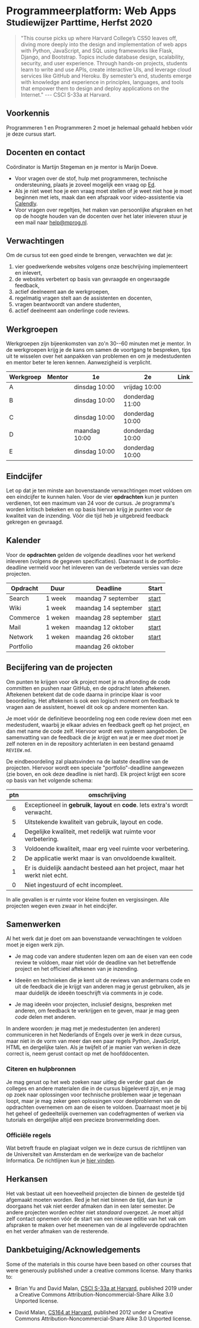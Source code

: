 # Programmeerplatform: Web Apps<br><small>Studiewijzer Parttime, Herfst 2020</small>

> "This course picks up where Harvard College’s CS50 leaves off, diving more deeply into the design and implementation of web apps with Python, JavaScript, and SQL using frameworks like Flask, Django, and Bootstrap. Topics include database design, scalability, security, and user experience. Through hands-on projects, students learn to write and use APIs, create interactive UIs, and leverage cloud services like GitHub and Heroku. By semester’s end, students emerge with knowledge and experience in principles, languages, and tools that empower them to design and deploy applications on the Internet." --- CSCI S-33a at Harvard.


## Voorkennis

Programmeren 1 en Programmeren 2 moet je helemaal gehaald hebben vóór je deze cursus start.


## Docenten en contact

Coördinator is Martijn Stegeman en je mentor is Marijn Doeve.

- Voor vragen over de stof, hulp met programmeren, technische ondersteuning, plaats je zoveel mogelijk een vraag op [Ed](https://us.edstem.org/courses/2471).
- Als je niet weet hoe je een vraag moet stellen of je weet niet hoe je moet beginnen met iets, maak dan een afspraak voor video-assistentie via [Calendly](http://calendly.com/app-studio/assistentie).
- Voor vragen over regeltjes, het maken van persoonlijke afspraken en het op de hoogte houden van de docenten over het later inleveren stuur je een mail naar <help@mprog.nl>.


## Verwachtingen

Om de cursus tot een goed einde te brengen, verwachten we dat je:

1. vier goedwerkende websites volgens onze beschrijving implementeert en inlevert,
1. de websites verbetert op basis van gevraagde en ongevraagde feedback,
1. actief deelneemt aan de werkgroepen,
1. regelmatig vragen stelt aan de assistenten en docenten,
1. vragen beantwoordt van andere studenten,
1. actief deelneemt aan onderlinge code reviews.


## Werkgroepen

Werkgroepen zijn bijeenkomsten van zo'n 30--60 minuten met je mentor. In de werkgroepen krijg je de kans om samen de voortgang te bespreken, tips uit te wisselen over het aanpakken van problemen en om je medestudenten en mentor beter te leren kennen. Aanwezigheid is verplicht.

| Werkgroep | Mentor | 1e            | 2e              | Link |  
| --------- | ------ | ------------- | --------------- | ---- |  
| A         |        | dinsdag 10:00 | vrijdag 10:00   |      |  
| B         |        | dinsdag 10:00 | donderdag 11:00 |      |  
| C         |        | dinsdag 10:00 | donderdag 10:00 |      |  
| D         |        | maandag 10:00 | donderdag 10:00 |      |  
| E         |        | dinsdag 10:00 | donderdag 10:00 |      |  


## Eindcijfer

Let op dat je ten minste aan bovenstaande verwachtingen moet voldoen om een eindcijfer te kunnen halen. Voor de vier **opdrachten** kun je punten verdienen, tot een maximum van 24 voor de cursus. Je programma's worden kritisch bekeken en op basis hiervan krijg je punten voor de kwaliteit van de inzending. Vóór die tijd heb je uitgebreid feedback gekregen en gevraagd.


## Kalender

Voor de **opdrachten** gelden de volgende deadlines voor het werkend inleveren (volgens de gegeven specificaties). Daarnaast is de portfolio-deadline vermeld voor het inleveren van de verbeterde versies van deze projecten.

| Opdracht  | Duur    | Deadline             | Start                                            |
| --------- | ------- | -------------------- | ------------------------------------------------ |
| Search    | 1 week  | maandag  7 september | [start](https://classroom.github.com/a/52tE--l8) |
| Wiki      | 1 week  | maandag 14 september | [start](https://classroom.github.com/a/HCD9nsk6) |
| Commerce  | 1 weken | maandag 28 september | [start](https://classroom.github.com/a/ZBMBwaa0) |
| Mail      | 1 weken | maandag 12 oktober   | [start](https://classroom.github.com/a/ktkcpRaC) |
| Network   | 1 weken | maandag 26 oktober   | [start](https://classroom.github.com/a/AYIfLw76) |
| Portfolio |         | maandag 26 oktober   |                                                  |

## Becijfering van de projecten

Om punten te krijgen voor elk project moet je na afronding de code committen en pushen naar GitHub, en de opdracht laten aftekenen. Aftekenen betekent dat de code daarna in principe klaar is voor beoordeling. Het aftekenen is ook een logisch moment om feedback te vragen aan de assistent, hoewel dit ook op andere momenten kan.

Je moet vóór de definitieve beoordeling nog een code review doen met een medestudent, waarbij je elkaar advies en feedback geeft op het project, en dan met name de code zelf. Hiervoor wordt een systeem aangeboden. De samenvatting van de feedback die je *krijgt* en wat je er mee *doet* moet je zelf noteren en in de repository achterlaten in een bestand genaamd `REVIEW.md`.

De eindbeoordeling zal plaatsvinden na de laatste deadline van de projecten. Hiervoor wordt een speciale "portfolio"-deadline aangewezen (zie boven, en ook deze deadline is niet hard). Elk project krijgt een score op basis van het volgende schema:

| ptn | omschrijving                                                                      |  
| :-: | --------------------------------------------------------------------------------- |  
|  6  | Exceptioneel in **gebruik**, **layout** en **code**. Iets extra's wordt verwacht. |  
|  5  | Uitstekende kwaliteit van gebruik, layout en code.                                |  
|  4  | Degelijke kwaliteit, met redelijk wat ruimte voor verbetering.                    |  
|  3  | Voldoende kwaliteit, maar erg veel ruimte voor verbetering.                       |  
|  2  | De applicatie werkt maar is van onvoldoende kwaliteit.                            |  
|  1  | Er is duidelijk aandacht besteed aan het project, maar het werkt niet echt.       |  
|  0  | Niet ingestuurd of echt incompleet.                                               |  

In alle gevallen is er ruimte voor kleine fouten en vergissingen. Alle projecten wegen even zwaar in het eindcijfer.


## Samenwerken

Al het werk dat je doet om aan bovenstaande verwachtingen te voldoen moet je eigen werk zijn.

- Je mag code van andere studenten lezen om aan de eisen van een code review te voldoen, maar niet vóór de deadline van het betreffende project en het officieel aftekenen van je inzending.

- Ideeën en technieken die je kent uit de reviews van andermans code en uit de feedback die je krijgt van anderen mag je gerust gebruiken, als je maar duidelijk de ideeën toeschrijft via comments in je code.

- Je mag ideeën voor projecten, inclusief designs, bespreken met anderen, om feedback te verkrijgen en te geven, maar je mag geen *code* delen met anderen.

In andere woorden: je mag met je medestudenten (en anderen) communiceren in het Nederlands of Engels over je werk in deze cursus, maar niet in de vorm van meer dan een paar regels Python, JavaScript, HTML en dergelijke talen. Als je twijfelt of je manier van werken in deze correct is, neem gerust contact op met de hoofddocenten.


### Citeren en hulpbronnen

Je mag gerust op het web zoeken naar uitleg die verder gaat dan de colleges en andere materialen die in de cursus bijgeleverd zijn, en je mag op zoek naar oplossingen voor technische problemen waar je tegenaan loopt, maar je mag zeker geen oplossingen voor deelproblemen van de opdrachten overnemen om aan de eisen te voldoen. Daarnaast moet je bij het geheel of gedeeltelijk overnemen van codefragmenten of werken via tutorials en dergelijke altijd een precieze bronvermelding doen.


### Officiële regels

Wat betreft fraude en plagiaat volgen we in deze cursus de richtlijnen van de Universiteit van Amsterdam en de werkwijze van de bachelor Informatica. De richtlijnen kun je [hier vinden].

[hier vinden]: http://student.uva.nl/az/a-z-lijst/a-z-lijst/content/folder/fraude-plagiaat-en-bronvermelding/plagiaat-en-fraude.html


## Herkansen

Het vak bestaat uit een hoeveelheid projecten die binnen de gestelde tijd afgemaakt moeten worden. Red je het niet binnen de tijd, dan kun je doorgaans het vak niet eerder afmaken dan in een later semester. De andere projecten worden echter niet *standaard* overgezet. Je moet altijd zelf contact opnemen vóór de start van een nieuwe editie van het vak om afspraken te maken over het meenemen van de al ingeleverde opdrachten en het verder afmaken van de resterende.


## Dankbetuiging/Acknowledgements

Some of the materials in this course have been based on other courses that were generously published under a creative commons license. Many thanks to:

- Brian Yu and David Malan, [CSCI S-33a at Harvard](https://cs50.harvard.edu/extension/web/2019/spring/syllabus/), published 2019 under a Creative Commons Attribution-Noncommercial-Share Alike 3.0 Unported license.

- David Malan, [CS164 at Harvard](http://cs164.tv/2012/spring/), published 2012 under a Creative Commons Attribution-Noncommercial-Share Alike 3.0 Unported license.
